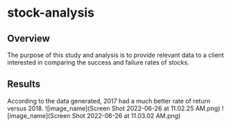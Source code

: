 # stock-analysis

## Overview

The purpose of this study and analysis is to provide relevant data to a client interested in comparing the success and failure rates of stocks.

## Results

According to the data generated, 2017 had a much better rate of return versus 2018.
![image_name](Screen Shot 2022-06-26 at 11.02.25 AM.png)
![image_name](Screen Shot 2022-06-26 at 11.03.02 AM.png)
